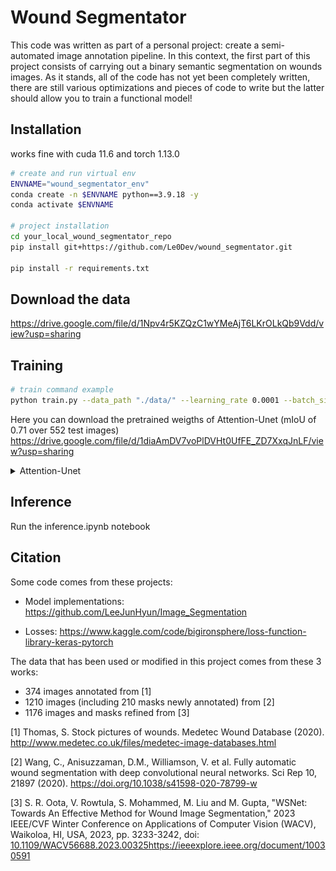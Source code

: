 
# Wound Segmentator   
This code was written as part of a personal project: create a semi-automated image annotation pipeline. 
In this context, the first part of this project consists of carrying out a binary semantic segmentation on wounds images. 
As it stands, all of the code has not yet been completely written, there are still various optimizations and pieces of code to write 
but the latter should allow you to train a functional model!

## Installation

works fine with cuda 11.6 and torch 1.13.0

```bash
# create and run virtual env
ENVNAME="wound_segmentator_env"
conda create -n $ENVNAME python==3.9.18 -y
conda activate $ENVNAME

# project installation
cd your_local_wound_segmentator_repo
pip install git+https://github.com/Le0Dev/wound_segmentator.git

pip install -r requirements.txt
```

## Download the data
https://drive.google.com/file/d/1Npv4r5KZQzC1wYMeAjT6LKrOLkQb9Vdd/view?usp=sharing

## Training
```bash
# train command example
python train.py --data_path "./data/" --learning_rate 0.0001 --batch_size 8 --epochs 100 --img_size 256
```

Here you can download the pretrained weigths of Attention-Unet (mIoU of 0.71 over 552 test images)
https://drive.google.com/file/d/1diaAmDV7voPlDVHt0UfFE_ZD7XxqJnLF/view?usp=sharing
<details>
<summary>Attention-Unet</summary>
<IMG src="./plots/iou_plot.png"/>
 train_size = 2208 images (val_ratio = 0.2), 
 img_size = 256,
 criterion = DiceBCELoss,  
 batch size = 8,
 epochs = 150,
 criterion = DiceBCELoss,
 GPU: RTX3070Ti 
</details>

## Inference
Run the inference.ipynb notebook

## Citation   
Some code comes from these projects:

- Model implementations: https://github.com/LeeJunHyun/Image_Segmentation
 
- Losses: https://www.kaggle.com/code/bigironsphere/loss-function-library-keras-pytorch

The data that has been used or modified in this project comes from these 3 works:
 - 374 images annotated from [1]
 - 1210 images (including 210 masks newly annotated) from [2]
 - 1176 images and masks refined from [3]

[1] Thomas, S. Stock pictures of wounds. Medetec Wound Database (2020). http://www.medetec.co.uk/files/medetec-image-databases.html

[2] Wang, C., Anisuzzaman, D.M., Williamson, V. et al. Fully automatic wound segmentation with deep convolutional neural networks. Sci Rep 10, 21897 (2020). https://doi.org/10.1038/s41598-020-78799-w

[3] S. R. Oota, V. Rowtula, S. Mohammed, M. Liu and M. Gupta, "WSNet: Towards An Effective Method for Wound Image Segmentation," 2023 IEEE/CVF Winter Conference on Applications of Computer Vision (WACV), Waikoloa, HI, USA, 2023, pp. 3233-3242, doi: [10.1109/WACV56688.2023.00325](https://ieeexplore.ieee.org/document/10030591)https://ieeexplore.ieee.org/document/10030591




 
